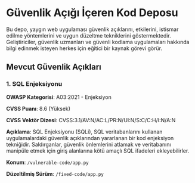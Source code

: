  # Güvenlik Açığı İçeren Kod Deposu

Bu depo, yaygın web uygulaması güvenlik açıklarını, etkilerini, istismar edilme yöntemlerini ve uygun düzeltme tekniklerini göstermektedir. Geliştiriciler, güvenlik uzmanları ve güvenli kodlama uygulamaları hakkında bilgi edinmek isteyen herkes için eğitici bir kaynak görevi görür.

## Mevcut Güvenlik Açıkları

### 1. SQL Enjeksiyonu

**OWASP Kategorisi**: A03:2021 - Enjeksiyon

**CVSS Puanı**: 8.6 (Yüksek)

**CVSS Vektör Dizesi**: CVSS:3.1/AV:N/AC:L/PR:N/UI:N/S:C/C:H/I:N/A:N

**Açıklama**: SQL Enjeksiyonu (SQLi), SQL veritabanlarını kullanan uygulamalardaki güvenlik açıklarından yararlanan bir kod enjeksiyon tekniğidir. Saldırganlar, güvenlik önlemlerini atlamak ve veritabanını manipüle etmek için giriş alanlarına kötü amaçlı SQL ifadeleri ekleyebilirler.

**Konum**: `/vulnerable-code/app.py`

**Düzeltilmiş Sürüm**: `/fixed-code/app.py`
